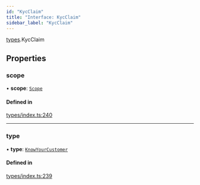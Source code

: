 ```yaml
---
id: "KycClaim"
title: "Interface: KycClaim"
sidebar_label: "KycClaim"
---
```


[types](../../../modules/Types/Types.md).KycClaim

## Properties

### scope

• **scope**: [`Scope`](../Scope/Scope.md)

#### Defined in

[types/index.ts:240](https://github.com/F-OBrien/polymesh-sdk/blob/012f1745/src/types/index.ts#L240)

___

### type

• **type**: [`KnowYourCustomer`](../../../enums/Types/ClaimType/ClaimType.md#knowyourcustomer)

#### Defined in

[types/index.ts:239](https://github.com/F-OBrien/polymesh-sdk/blob/012f1745/src/types/index.ts#L239)
